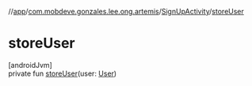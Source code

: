 //[app](../../../index.md)/[com.mobdeve.gonzales.lee.ong.artemis](../index.md)/[SignUpActivity](index.md)/[storeUser](store-user.md)

# storeUser

[androidJvm]\
private fun [storeUser](store-user.md)(user: [User](../-user/index.md))
